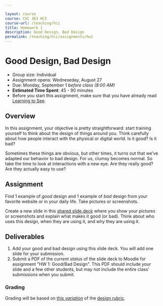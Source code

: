 ```yaml
---

layout: course
course: CSC 363 HCI
course-url: /teaching/hci
title: Homework 1
description: Good Design, Bad Design
permalink: /teaching/hci/assignments/hw1
---
```


# Good Design, Bad Design

* Group size: Individual
* Assignment opens: Wedneseday, August 27
* Due: Monday, September 1 *before class (8:00 AM)*
* **Estimated Time Spent**: 45 - 90 minutes
* Before you start this assignment, make sure that you have already read [Learning to See](https://ia.net/know-how/learning-to-see).

## Overview 
In this assignment, your objective is pretty straightforward: start training yourself to think about the design of things around you. Think carefully about how people interact with the physical or digital world. 
Is it good? Is it bad?

Sometimes these things are obvious, but other times, it turns out that we’ve adapted our behavior to bad design. For us, clumsy becomes normal. So take the time to look at interactions with a new eye. Are they really good? Are they actually easy to use?

## Assignment
Find 1 example of *good* design and 1 example of *bad* design from your favorite website or in your daily life. Take pictures or screenshots.

Create a new slide in this [shared slide deck](https://docs.google.com/presentation/d/1kZhXNRjuMT0WsQ6oblfWVs_8q5VWK5JlACggnB8K9IQ/edit?usp=sharing) where you show your pictures or screenshots and explain what makes it good (or bad). Think about who uses this design, when they are using it, and why they are using it.


## Deliverables
1. Add your good and bad design using this slide deck. You will add one slide for your submission.
2. Submit a PDF of the *current status* of the slide deck to Moodle for assignment "HW 1: Good/Bad Design". This PDF should include *your* slide and a few other students, but may not include the entire class' submissions when you submit. 

### Grading
Grading will be based on [this *variation*](https://docs.google.com/spreadsheets/d/1fhxPxIEJWW42irDEAzylH0F2QHDg6NQIgFufRAigDFQ/edit?usp=sharing) of the [design rubric](https://docs.google.com/spreadsheets/d/1aI9LcmVZmh_977G__U4Guz_rPRCwWZs26J_yHXbhSyY/edit?usp=sharing).